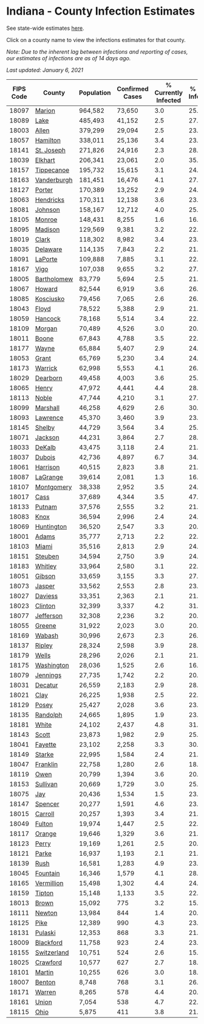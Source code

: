 # Indiana - County Infection Estimates

See state-wide estimates [here](/infections/us-in).

Click on a county name to view the infections estimates for that county.

*Note: Due to the inherent lag between infections and reporting of cases, our estimates of infections are as of 14 days ago.*

*Last updated: January 6, 2021*

|   FIPS Code |                     County |   Population |   Confirmed Cases |   % Currently Infected |   % Total Infected |
|-------------|----------------------------|--------------|-------------------|------------------------|--------------------|
|       18097 |           [Marion](marion) |      964,582 |            73,650 |                    3.0 |               25.9 |
|       18089 |               [Lake](lake) |      485,493 |            41,152 |                    2.5 |               27.6 |
|       18003 |             [Allen](allen) |      379,299 |            29,094 |                    2.5 |               23.8 |
|       18057 |       [Hamilton](hamilton) |      338,011 |            25,136 |                    3.4 |               23.1 |
|       18141 |   [St. Joseph](st.-joseph) |      271,826 |            24,916 |                    2.3 |               28.8 |
|       18039 |         [Elkhart](elkhart) |      206,341 |            23,061 |                    2.0 |               35.3 |
|       18157 |   [Tippecanoe](tippecanoe) |      195,732 |            15,615 |                    3.1 |               24.0 |
|       18163 | [Vanderburgh](vanderburgh) |      181,451 |            16,476 |                    4.1 |               27.0 |
|       18127 |           [Porter](porter) |      170,389 |            13,252 |                    2.9 |               24.0 |
|       18063 |     [Hendricks](hendricks) |      170,311 |            12,138 |                    3.6 |               23.1 |
|       18081 |         [Johnson](johnson) |      158,167 |            12,712 |                    4.0 |               25.9 |
|       18105 |           [Monroe](monroe) |      148,431 |             8,255 |                    1.6 |               16.9 |
|       18095 |         [Madison](madison) |      129,569 |             9,381 |                    3.2 |               22.9 |
|       18019 |             [Clark](clark) |      118,302 |             8,982 |                    3.4 |               23.5 |
|       18035 |       [Delaware](delaware) |      114,135 |             7,843 |                    2.2 |               21.4 |
|       18091 |         [LaPorte](laporte) |      109,888 |             7,885 |                    3.1 |               22.3 |
|       18167 |               [Vigo](vigo) |      107,038 |             9,655 |                    3.2 |               27.1 |
|       18005 | [Bartholomew](bartholomew) |       83,779 |             5,694 |                    2.5 |               21.8 |
|       18067 |           [Howard](howard) |       82,544 |             6,919 |                    3.6 |               26.0 |
|       18085 |     [Kosciusko](kosciusko) |       79,456 |             7,065 |                    2.6 |               26.9 |
|       18043 |             [Floyd](floyd) |       78,522 |             5,388 |                    2.9 |               21.6 |
|       18059 |         [Hancock](hancock) |       78,168 |             5,514 |                    3.4 |               22.0 |
|       18109 |           [Morgan](morgan) |       70,489 |             4,526 |                    3.0 |               20.0 |
|       18011 |             [Boone](boone) |       67,843 |             4,788 |                    3.5 |               22.1 |
|       18177 |             [Wayne](wayne) |       65,884 |             5,407 |                    2.9 |               24.7 |
|       18053 |             [Grant](grant) |       65,769 |             5,230 |                    3.4 |               24.3 |
|       18173 |         [Warrick](warrick) |       62,998 |             5,553 |                    4.1 |               26.6 |
|       18029 |       [Dearborn](dearborn) |       49,458 |             4,003 |                    3.6 |               25.1 |
|       18065 |             [Henry](henry) |       47,972 |             4,441 |                    4.4 |               28.0 |
|       18113 |             [Noble](noble) |       47,744 |             4,210 |                    3.1 |               27.4 |
|       18099 |       [Marshall](marshall) |       46,258 |             4,629 |                    2.6 |               30.8 |
|       18093 |       [Lawrence](lawrence) |       45,370 |             3,460 |                    3.9 |               23.6 |
|       18145 |           [Shelby](shelby) |       44,729 |             3,564 |                    3.4 |               25.9 |
|       18071 |         [Jackson](jackson) |       44,231 |             3,864 |                    2.7 |               28.4 |
|       18033 |           [DeKalb](dekalb) |       43,475 |             3,118 |                    2.4 |               21.4 |
|       18037 |           [Dubois](dubois) |       42,736 |             4,897 |                    6.7 |               34.5 |
|       18061 |       [Harrison](harrison) |       40,515 |             2,823 |                    3.8 |               21.9 |
|       18087 |       [LaGrange](lagrange) |       39,614 |             2,081 |                    1.3 |               16.7 |
|       18107 |   [Montgomery](montgomery) |       38,338 |             2,952 |                    3.5 |               24.2 |
|       18017 |               [Cass](cass) |       37,689 |             4,344 |                    3.5 |               47.2 |
|       18133 |           [Putnam](putnam) |       37,576 |             2,555 |                    3.2 |               21.1 |
|       18083 |               [Knox](knox) |       36,594 |             2,996 |                    2.4 |               24.6 |
|       18069 |   [Huntington](huntington) |       36,520 |             2,547 |                    3.3 |               20.7 |
|       18001 |             [Adams](adams) |       35,777 |             2,713 |                    2.2 |               22.6 |
|       18103 |             [Miami](miami) |       35,516 |             2,813 |                    2.9 |               24.8 |
|       18151 |         [Steuben](steuben) |       34,594 |             2,750 |                    3.9 |               24.1 |
|       18183 |         [Whitley](whitley) |       33,964 |             2,580 |                    3.1 |               22.7 |
|       18051 |           [Gibson](gibson) |       33,659 |             3,155 |                    3.3 |               27.7 |
|       18073 |           [Jasper](jasper) |       33,562 |             2,553 |                    2.8 |               23.2 |
|       18027 |         [Daviess](daviess) |       33,351 |             2,363 |                    2.1 |               21.9 |
|       18023 |         [Clinton](clinton) |       32,399 |             3,337 |                    4.2 |               31.9 |
|       18077 |     [Jefferson](jefferson) |       32,308 |             2,236 |                    3.2 |               20.9 |
|       18055 |           [Greene](greene) |       31,922 |             2,023 |                    3.0 |               20.1 |
|       18169 |           [Wabash](wabash) |       30,996 |             2,673 |                    2.3 |               26.4 |
|       18137 |           [Ripley](ripley) |       28,324 |             2,598 |                    3.9 |               28.8 |
|       18179 |             [Wells](wells) |       28,296 |             2,026 |                    2.1 |               21.3 |
|       18175 |   [Washington](washington) |       28,036 |             1,525 |                    2.6 |               16.6 |
|       18079 |       [Jennings](jennings) |       27,735 |             1,742 |                    2.2 |               20.3 |
|       18031 |         [Decatur](decatur) |       26,559 |             2,183 |                    2.9 |               28.2 |
|       18021 |               [Clay](clay) |       26,225 |             1,938 |                    2.5 |               22.4 |
|       18129 |             [Posey](posey) |       25,427 |             2,028 |                    3.6 |               23.5 |
|       18135 |       [Randolph](randolph) |       24,665 |             1,895 |                    1.9 |               23.4 |
|       18181 |             [White](white) |       24,102 |             2,437 |                    4.8 |               31.9 |
|       18143 |             [Scott](scott) |       23,873 |             1,982 |                    2.9 |               25.9 |
|       18041 |         [Fayette](fayette) |       23,102 |             2,258 |                    3.3 |               30.1 |
|       18149 |           [Starke](starke) |       22,995 |             1,584 |                    2.4 |               21.2 |
|       18047 |       [Franklin](franklin) |       22,758 |             1,280 |                    2.6 |               18.8 |
|       18119 |               [Owen](owen) |       20,799 |             1,394 |                    3.6 |               20.2 |
|       18153 |       [Sullivan](sullivan) |       20,669 |             1,729 |                    3.0 |               25.1 |
|       18075 |                 [Jay](jay) |       20,436 |             1,534 |                    1.5 |               23.0 |
|       18147 |         [Spencer](spencer) |       20,277 |             1,591 |                    4.6 |               23.1 |
|       18015 |         [Carroll](carroll) |       20,257 |             1,393 |                    3.4 |               21.4 |
|       18049 |           [Fulton](fulton) |       19,974 |             1,447 |                    2.5 |               22.2 |
|       18117 |           [Orange](orange) |       19,646 |             1,329 |                    3.6 |               21.5 |
|       18123 |             [Perry](perry) |       19,169 |             1,261 |                    2.5 |               20.0 |
|       18121 |             [Parke](parke) |       16,937 |             1,193 |                    2.1 |               21.3 |
|       18139 |               [Rush](rush) |       16,581 |             1,283 |                    4.9 |               23.3 |
|       18045 |       [Fountain](fountain) |       16,346 |             1,579 |                    4.1 |               28.9 |
|       18165 |   [Vermillion](vermillion) |       15,498 |             1,302 |                    4.4 |               24.9 |
|       18159 |           [Tipton](tipton) |       15,148 |             1,133 |                    3.5 |               22.6 |
|       18013 |             [Brown](brown) |       15,092 |               775 |                    3.2 |               15.8 |
|       18111 |           [Newton](newton) |       13,984 |               844 |                    1.4 |               20.0 |
|       18125 |               [Pike](pike) |       12,389 |               990 |                    4.3 |               23.2 |
|       18131 |         [Pulaski](pulaski) |       12,353 |               868 |                    3.3 |               21.9 |
|       18009 |     [Blackford](blackford) |       11,758 |               923 |                    2.4 |               23.7 |
|       18155 | [Switzerland](switzerland) |       10,751 |               524 |                    2.6 |               15.2 |
|       18025 |       [Crawford](crawford) |       10,577 |               627 |                    2.7 |               18.2 |
|       18101 |           [Martin](martin) |       10,255 |               626 |                    3.0 |               18.2 |
|       18007 |           [Benton](benton) |        8,748 |               768 |                    3.1 |               26.9 |
|       18171 |           [Warren](warren) |        8,265 |               578 |                    4.4 |               20.7 |
|       18161 |             [Union](union) |        7,054 |               538 |                    4.7 |               22.8 |
|       18115 |               [Ohio](ohio) |        5,875 |               411 |                    3.8 |               21.4 |